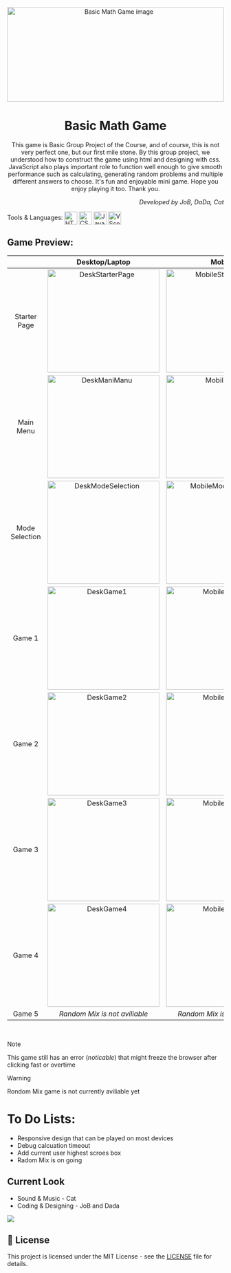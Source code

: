 <div align="center">
  <img width="100%" height="220" object="cover" alt="Basic Math Game image" src="https://github.com/user-attachments/assets/d49bfb6c-f519-41d7-a906-b800af934fe8">
  <h1>Basic Math Game</h1>
  <p>
      This game is Basic Group Project of the Course, and of course, this is not very perfect one, but our first mile stone. By this group project, we understood how to construct the game using html and designing with css. JavaScript also plays important role to function well enough to give smooth performance such as calculating, generating random problems and multiple different answers to choose. It's fun and enjoyable mini game. Hope you enjoy playing it too. Thank you.
  </p>
</div>

<div align="right">
  <p>
    <em>Developed by JoB, DaDa, Cat</em>
  </p>
</div>



Tools & Languages: 
<a href="#" title="HTML5"><img alt="HTML5" src="https://skillicons.dev/icons?i=html" height="30" align="center"/></a>
<a href="#" title="CSS"><img alt="CSS" src="https://skillicons.dev/icons?i=css" height="30" align="center"/></a> 
<a href="#" title="JavaScript"><img alt="JavaScript" src="https://skillicons.dev/icons?i=js" height="30" align="center"/></a> 
<a href="#" title="VScode"><img alt="VScode" src="https://skillicons.dev/icons?i=vscode" height="30" align="center"/></a>


## Game Preview:

|                | Desktop/Laptop                                                                                                                                       | Mobile                                                                                                                                                |
|:--------------:|:----------------------------------------------------------------------------------------------------------------------------------------------------:|:-----------------------------------------------------------------------------------------------------------------------------------------------------:|
| Starter Page   | <img src="https://github.com/user-attachments/assets/fcfe2d56-a72f-4a4a-9098-eb14e5857751"  alt="DeskStarterPage" width = 260px height = 240px >     | <img src="https://github.com/user-attachments/assets/d0060913-6e80-4cb7-b7eb-ae8272bea320"  alt="MobileStarterPage" width = 260px height = 240px >    |
| Main Menu      | <img src="https://github.com/user-attachments/assets/18eb153c-5277-408b-a112-27353a0cc897" alt="DeskManiManu" width = 260px height = 240px>          | <img src="https://github.com/user-attachments/assets/dac7140b-252e-4ede-89da-3ff7793a1b44" alt="MobileMenu" width = 260px height = 240px>             |
| Mode Selection | <img src="https://github.com/user-attachments/assets/fe417969-fbac-4304-ac8a-5dd14c3ee60c" alt="DeskModeSelection" width = 260px height = 240px>     | <img src="https://github.com/user-attachments/assets/c2efcaf2-d1b6-4a57-a226-7386d703ba95" alt="MobileModeSelection" width = 260px height = 240px>    |
| Game 1         | <img src="https://github.com/user-attachments/assets/a067564d-11b4-4a9c-994c-e1b1ee1eac2b" alt="DeskGame1" width = 260px height = 240px>             | <img src="https://github.com/user-attachments/assets/333c9863-6ca7-4b56-9d4f-9665a2919582" alt="MobileGame1" width = 260px height = 240px>            |
| Game 2         | <img src="https://github.com/user-attachments/assets/f825a2b0-e03c-4611-b44f-0e646695e549" alt="DeskGame2" width = 260px height = 240px>             | <img src="https://github.com/user-attachments/assets/9342c224-ca08-4dfd-9eac-05f79ee13f7e" alt="MobileGame2" width = 260px height = 240px>            |
| Game 3         | <img src="https://github.com/user-attachments/assets/05fd0801-24c1-415f-938d-f579e59f1adc" alt="DeskGame3" width = 260px height = 240px>             | <img src="https://github.com/user-attachments/assets/3c2ecad7-061f-465c-83f0-b96be00cb991" alt="MobileGame3" width = 260px height = 240px>            |
| Game 4         | <img src="https://github.com/user-attachments/assets/c348c8c4-5f43-4cdf-b5c8-c9af4a543f7a" alt="DeskGame4" width = 260px height = 240px>             | <img src="https://github.com/user-attachments/assets/8961f913-3fab-4400-b5c2-6c8e9c87c16b" alt="MobileGame4" width = 260px height = 240px>            |
| Game 5         | *Random Mix is not aviliable*                                                                                                                        | *Random Mix is not aviliable*                                                                                                                         |

<br>


> [!NOTE]
> This game still has an error (*noticable*) that might freeze the browser after clicking fast or overtime

> [!Warning]
> Rondom Mix game is not currently aviliable yet

# To Do Lists:
- Responsive design that can be played on most devices
- Debug calcuation timeout
- Add current user highest scroes box
- Radom Mix is on going

<p/>

## Current Look
- Sound & Music - Cat
- Coding & Designing - JoB and Dada

<p/>

[![](https://img.shields.io/badge/Play_Basic_Math_Game-%63E4405F.svg?style=for-the-badge&logo=Play&logoColor=white)](https://john-da.github.io/Basic-Math/)

[](https://github.com/user-attachments/assets/bcf064b5-1a68-4dd6-bfe6-76a8b9826640)

## 📄 License

This project is licensed under the MIT License - see the [LICENSE](LICENSE) file for details.
